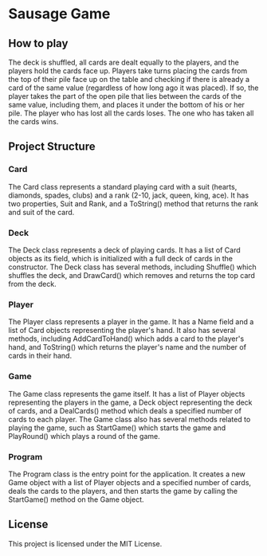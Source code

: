 # Sausage Game

## How to play

The deck is shuffled, all cards are dealt equally to the players, and the players hold the cards face up. Players take turns placing the cards from the top of their pile face up on the table and checking if there is already a card of the same value (regardless of how long ago it was placed). If so, the player takes the part of the open pile that lies between the cards of the same value, including them, and places it under the bottom of his or her pile. The player who has lost all the cards loses. The one who has taken all the cards wins.

## Project Structure

### Card
The Card class represents a standard playing card with a suit (hearts, diamonds, spades, clubs) and a rank (2-10, jack, queen, king, ace). It has two properties, Suit and Rank, and a ToString() method that returns the rank and suit of the card.

### Deck
The Deck class represents a deck of playing cards. It has a list of Card objects as its field, which is initialized with a full deck of cards in the constructor. The Deck class has several methods, including Shuffle() which shuffles the deck, and DrawCard() which removes and returns the top card from the deck.

### Player
The Player class represents a player in the game. It has a Name field and a list of Card objects representing the player's hand. It also has several methods, including AddCardToHand() which adds a card to the player's hand, and ToString() which returns the player's name and the number of cards in their hand.

### Game
The Game class represents the game itself. It has a list of Player objects representing the players in the game, a Deck object representing the deck of cards, and a DealCards() method which deals a specified number of cards to each player. The Game class also has several methods related to playing the game, such as StartGame() which starts the game and PlayRound() which plays a round of the game.

### Program
The Program class is the entry point for the application. It creates a new Game object with a list of Player objects and a specified number of cards, deals the cards to the players, and then starts the game by calling the StartGame() method on the Game object.

## License

This project is licensed under the MIT License. 
